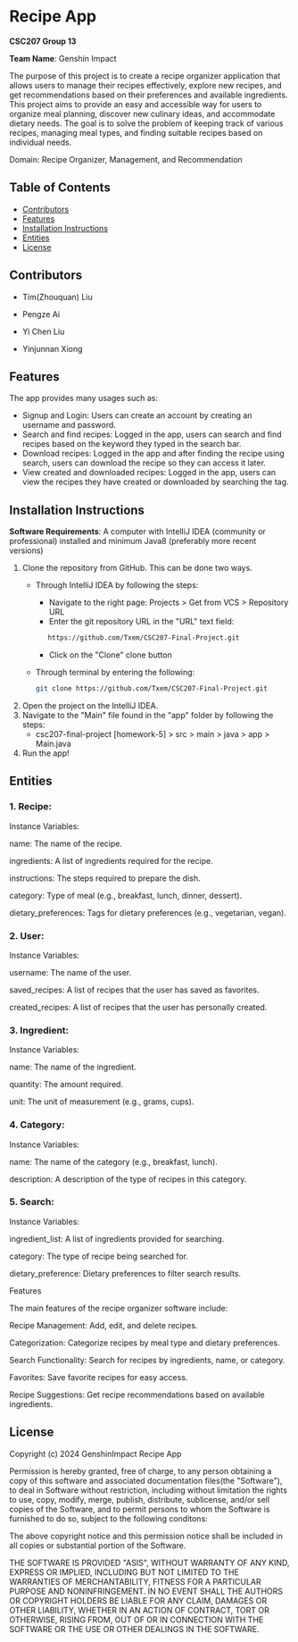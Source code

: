 # Recipe App

**CSC207 Group 13**

**Team Name**: Genshin Impact

The purpose of this project is to create a recipe organizer application that allows users to manage their recipes effectively, explore new recipes, and get recommendations based on their preferences and available ingredients. This project aims to provide an easy and accessible way for users to organize meal planning, discover new culinary ideas, and accommodate dietary needs. The goal is to solve the problem of keeping track of various recipes, managing meal types, and finding suitable recipes based on individual needs.

Domain: Recipe Organizer, Management, and Recommendation

## Table of Contents
- [Contributors](#contributors)
- [Features](#features)
- [Installation Instructions](#installation-instructions)
- [Entities](#entities)
- [License](#license)
## Contributors

- Tim(Zhouquan) Liu

- Pengze Ai

- Yi Chen Liu

- Yinjunnan Xiong

## Features

The app provides many usages such as:
- Signup and Login: Users can create an account by creating an username and password.
- Search and find recipes: Logged in the app, users can search and find recipes based on the keyword they typed in the search bar.
- Download recipes: Logged in the app and after finding the recipe using search, users can download the recipe so they can access it later.
- View created and downloaded recipes: Logged in the app, users can view the recipes they have created or downloaded by searching the tag.

## Installation Instructions

**Software Requirements**: A computer with IntelliJ IDEA (community or professional) installed and minimum Java8 (preferably more recent versions)

1) Clone the repository from GitHub. This can be done two ways.
    - Through IntelliJ IDEA by following the steps:
        - Navigate to the right page: Projects > Get from VCS > Repository URL
        - Enter the git repository URL in the "URL" text field:
      ```bash
         https://github.com/Txem/CSC207-Final-Project.git
      ```
        - Click on the "Clone" clone button

    - Through terminal by entering the following:
      ```bash
      git clone https://github.com/Txem/CSC207-Final-Project.git
      ```
2) Open the project on the IntelliJ IDEA.
3) Navigate to the "Main" file found in the "app" folder by following the steps:
    - csc207-final-project [homework-5] > src > main > java > app > Main.java
6) Run the app!

## Entities

### 1. Recipe:

Instance Variables:

name: The name of the recipe.

ingredients: A list of ingredients required for the recipe.

instructions: The steps required to prepare the dish.

category: Type of meal (e.g., breakfast, lunch, dinner, dessert).

dietary_preferences: Tags for dietary preferences (e.g., vegetarian, vegan).

### 2. User:

Instance Variables:

username: The name of the user.

saved_recipes: A list of recipes that the user has saved as favorites.

created_recipes: A list of recipes that the user has personally created.

### 3. Ingredient:

Instance Variables:

name: The name of the ingredient.

quantity: The amount required.

unit: The unit of measurement (e.g., grams, cups).

### 4. Category:

Instance Variables:

name: The name of the category (e.g., breakfast, lunch).

description: A description of the type of recipes in this category.

### 5. Search:

Instance Variables:

ingredient_list: A list of ingredients provided for searching.

category: The type of recipe being searched for.

dietary_preference: Dietary preferences to filter search results.

Features

The main features of the recipe organizer software include:

Recipe Management: Add, edit, and delete recipes.

Categorization: Categorize recipes by meal type and dietary preferences.

Search Functionality: Search for recipes by ingredients, name, or category.

Favorites: Save favorite recipes for easy access.

Recipe Suggestions: Get recipe recommendations based on available ingredients.

## License
Copyright (c) 2024 GenshinImpact Recipe App

Permission is hereby granted, free of charge, to any person obtaining a copy of this software and associated documentation files(the
"Software"), to deal in Software without restriction, including without limitation the rights to use, copy, modify, merge, publish, distribute, sublicense, and/or sell copies
of the Software, and to permit persons to whom the Software is furnished to do so, subject to the following conditons:

The above copyright notice and this permission notice shall be included in all copies or substantial portion of the Software.

THE SOFTWARE IS PROVIDED "ASIS", WITHOUT WARRANTY OF ANY KIND, EXPRESS OR IMPLIED, INCLUDING BUT NOT LIMITED TO THE WARRANTIES OF MERCHANTABILITY, FITNESS FOR A PARTICULAR PURPOSE
AND NONINFRINGEMENT. IN NO EVENT SHALL THE AUTHORS OR COPYRIGHT HOLDERS BE LIABLE FOR ANY CLAIM, DAMAGES OR OTHER LIABILITY, WHETHER IN AN ACTION OF CONTRACT, TORT OR OTHERWISE, RISING FROM, OUT OF OR IN CONNECTION WITH THE SOFTWARE
OR THE USE OR OTHER DEALINGS IN THE SOFTWARE.